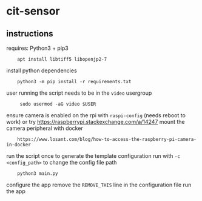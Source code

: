 # cit-sensor

## instructions

requires: Python3 + pip3
```
    apt install libtiff5 libopenjp2-7
```

install python dependencies
```
    python3 -m pip install -r requirements.txt
```

user running the script needs to be in the `video` usergroup
```
     sudo usermod -aG video $USER
```

ensure camera is enabled on the rpi with `raspi-config` (needs reboot to work)
or try https://raspberrypi.stackexchange.com/a/14247
mount the camera peripheral with docker
```
    https://www.losant.com/blog/how-to-access-the-raspberry-pi-camera-in-docker
```

run the script once to generate the template configuration
run with `-c <config_path>` to change the config file path 
```
    python3 main.py
```

configure the app
remove the `REMOVE_THIS` line in the configuration file
run the app